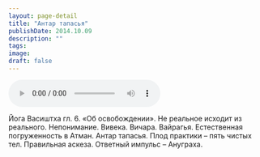 ```yaml
---
layout: page-detail
title: "Антар тапасья"
publishDate: 2014.10.09
description: ""
tags:
image:
draft: false
---
```


<audio title="2014.10.09 - Антар тапасья.mp3" src="https://filer-api.advayta.org/v1.0/public/files/73737" controls=""></audio>

 Йога Васиштха гл. 6\. «Об освобождении». Не реальное исходит из реального. Непонимание. Вивека. Вичара. Вайрагья. Естественная погруженность в Атман. Антар тапасья. Плод практики – пять чистых тел. Правильная аскеза. Ответный импульс – Ануграха. 

  
